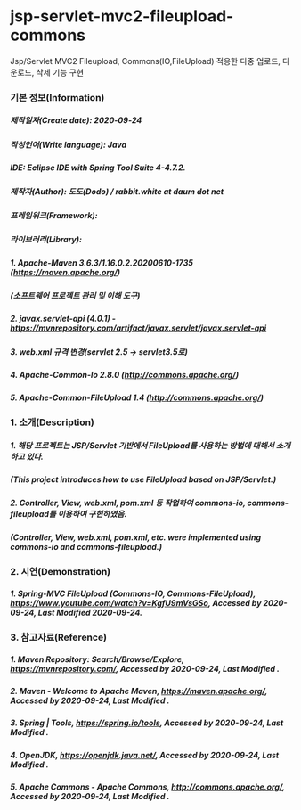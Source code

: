 # jsp-servlet-mvc2-fileupload-commons
Jsp/Servlet MVC2 Fileupload, Commons(IO,FileUpload) 적용한 다중 업로드, 다운로드, 삭제 기능 구현

### 기본 정보(Information)
##### 제작일자(Create date): 2020-09-24
##### 작성언어(Write language): Java
##### IDE: Eclipse IDE with Spring Tool Suite 4-4.7.2.
##### 제작자(Author): 도도(Dodo) / rabbit.white at daum dot net
##### 프레임워크(Framework): 
##### 라이브러리(Library): 
##### 1. Apache-Maven 3.6.3/1.16.0.2.20200610-1735 (https://maven.apache.org/)
##### (소프트웨어 프로젝트 관리 및 이해 도구)
##### 2. javax.servlet-api (4.0.1) - https://mvnrepository.com/artifact/javax.servlet/javax.servlet-api
##### 3. web.xml 규격 변경(servlet 2.5 -> servlet3.5로)
##### 4. Apache-Common-Io 2.8.0 (http://commons.apache.org/)
##### 5. Apache-Common-FileUpload 1.4 (http://commons.apache.org/)

### 1. 소개(Description)
##### 1. 해당 프로젝트는 JSP/Servlet 기반에서 FileUpload를 사용하는 방법에 대해서 소개하고 있다.
##### (This project introduces how to use FileUpload based on JSP/Servlet.)
##### 2. Controller, View, web.xml, pom.xml 등 작업하여 commons-io, commons-fileupload를 이용하여 구현하였음.
##### (Controller, View, web.xml, pom.xml, etc. were implemented using commons-io and commons-fileupload.)

### 2. 시연(Demonstration)
##### 1. Spring-MVC FileUpload (Commons-IO, Commons-FileUpload), https://www.youtube.com/watch?v=KgfU9mVsGSo, Accessed by 2020-09-24, Last Modified 2020-09-24.

### 3. 참고자료(Reference)
##### 1. Maven Repository: Search/Browse/Explore, https://mvnrepository.com/, Accessed by 2020-09-24, Last Modified .
##### 2. Maven - Welcome to Apache Maven, https://maven.apache.org/, Accessed by 2020-09-24, Last Modified .
##### 3. Spring | Tools, https://spring.io/tools, Accessed by 2020-09-24, Last Modified .
##### 4. OpenJDK, https://openjdk.java.net/, Accessed by 2020-09-24, Last Modified .
##### 5. Apache Commons - Apache Commons, http://commons.apache.org/, Accessed by 2020-09-24, Last Modified .
